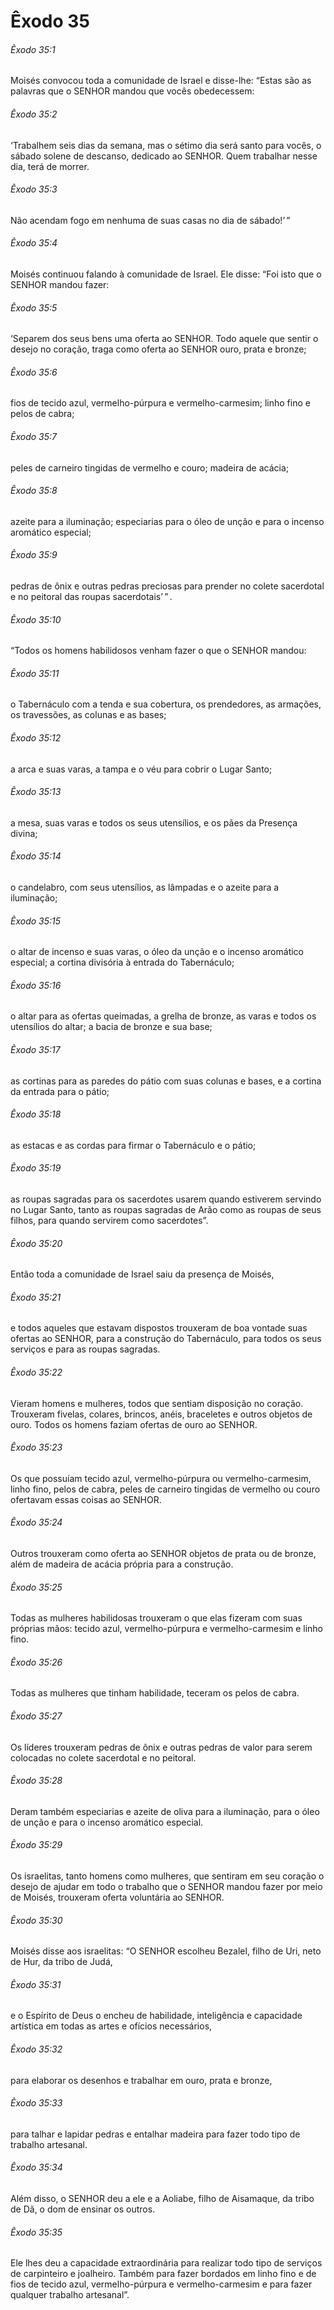 # Êxodo 35

###### Êxodo 35:1

Moisés convocou toda a comunidade de Israel e disse-lhe: “Estas são as palavras que o SENHOR mandou que vocês obedecessem:

###### Êxodo 35:2

‘Trabalhem seis dias da semana, mas o sétimo dia será santo para vocês, o sábado solene de descanso, dedicado ao SENHOR. Quem trabalhar nesse dia, terá de morrer.

###### Êxodo 35:3

Não acendam fogo em nenhuma de suas casas no dia de sábado!’ ”

###### Êxodo 35:4

Moisés continuou falando à comunidade de Israel. Ele disse: “Foi isto que o SENHOR mandou fazer:

###### Êxodo 35:5

‘Separem dos seus bens uma oferta ao SENHOR. Todo aquele que sentir o desejo no coração, traga como oferta ao SENHOR ouro, prata e bronze;

###### Êxodo 35:6

fios de tecido azul, vermelho-púrpura e vermelho-carmesim; linho fino e pelos de cabra;

###### Êxodo 35:7

peles de carneiro tingidas de vermelho e couro; madeira de acácia;

###### Êxodo 35:8

azeite para a iluminação; especiarias para o óleo de unção e para o incenso aromático especial;

###### Êxodo 35:9

pedras de ônix e outras pedras preciosas para prender no colete sacerdotal e no peitoral das roupas sacerdotais’ ” .

###### Êxodo 35:10

“Todos os homens habilidosos venham fazer o que o SENHOR mandou:

###### Êxodo 35:11

o Tabernáculo com a tenda e sua cobertura, os prendedores, as armações, os travessões, as colunas e as bases;

###### Êxodo 35:12

a arca e suas varas, a tampa e o véu para cobrir o Lugar Santo;

###### Êxodo 35:13

a mesa, suas varas e todos os seus utensílios, e os pães da Presença divina;

###### Êxodo 35:14

o candelabro, com seus utensílios, as lâmpadas e o azeite para a iluminação;

###### Êxodo 35:15

o altar de incenso e suas varas, o óleo da unção e o incenso aromático especial; a cortina divisória à entrada do Tabernáculo;

###### Êxodo 35:16

o altar para as ofertas queimadas, a grelha de bronze, as varas e todos os utensílios do altar; a bacia de bronze e sua base;

###### Êxodo 35:17

as cortinas para as paredes do pátio com suas colunas e bases, e a cortina da entrada para o pátio;

###### Êxodo 35:18

as estacas e as cordas para firmar o Tabernáculo e o pátio;

###### Êxodo 35:19

as roupas sagradas para os sacerdotes usarem quando estiverem servindo no Lugar Santo, tanto as roupas sagradas de Arão como as roupas de seus filhos, para quando servirem como sacerdotes”.

###### Êxodo 35:20

Então toda a comunidade de Israel saiu da presença de Moisés,

###### Êxodo 35:21

e todos aqueles que estavam dispostos trouxeram de boa vontade suas ofertas ao SENHOR, para a construção do Tabernáculo, para todos os seus serviços e para as roupas sagradas.

###### Êxodo 35:22

Vieram homens e mulheres, todos que sentiam disposição no coração. Trouxeram fivelas, colares, brincos, anéis, braceletes e outros objetos de ouro. Todos os homens faziam ofertas de ouro ao SENHOR.

###### Êxodo 35:23

Os que possuíam tecido azul, vermelho-púrpura ou vermelho-carmesim, linho fino, pelos de cabra, peles de carneiro tingidas de vermelho ou couro ofertavam essas coisas ao SENHOR.

###### Êxodo 35:24

Outros trouxeram como oferta ao SENHOR objetos de prata ou de bronze, além de madeira de acácia própria para a construção.

###### Êxodo 35:25

Todas as mulheres habilidosas trouxeram o que elas fizeram com suas próprias mãos: tecido azul, vermelho-púrpura e vermelho-carmesim e linho fino.

###### Êxodo 35:26

Todas as mulheres que tinham habilidade, teceram os pelos de cabra.

###### Êxodo 35:27

Os líderes trouxeram pedras de ônix e outras pedras de valor para serem colocadas no colete sacerdotal e no peitoral.

###### Êxodo 35:28

Deram também especiarias e azeite de oliva para a iluminação, para o óleo de unção e para o incenso aromático especial.

###### Êxodo 35:29

Os israelitas, tanto homens como mulheres, que sentiram em seu coração o desejo de ajudar em todo o trabalho que o SENHOR mandou fazer por meio de Moisés, trouxeram oferta voluntária ao SENHOR.

###### Êxodo 35:30

Moisés disse aos israelitas: “O SENHOR escolheu Bezalel, filho de Uri, neto de Hur, da tribo de Judá,

###### Êxodo 35:31

e o Espírito de Deus o encheu de habilidade, inteligência e capacidade artística em todas as artes e ofícios necessários,

###### Êxodo 35:32

para elaborar os desenhos e trabalhar em ouro, prata e bronze,

###### Êxodo 35:33

para talhar e lapidar pedras e entalhar madeira para fazer todo tipo de trabalho artesanal.

###### Êxodo 35:34

Além disso, o SENHOR deu a ele e a Aoliabe, filho de Aisamaque, da tribo de Dã, o dom de ensinar os outros.

###### Êxodo 35:35

Ele lhes deu a capacidade extraordinária para realizar todo tipo de serviços de carpinteiro e joalheiro. Também para fazer bordados em linho fino e de fios de tecido azul, vermelho-púrpura e vermelho-carmesim e para fazer qualquer trabalho artesanal”.


